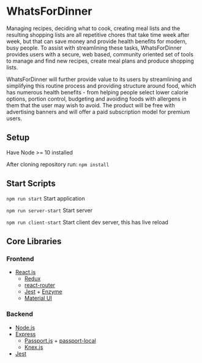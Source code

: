 # WhatsForDinner

Managing recipes, deciding what to cook, creating meal lists and the resulting shopping lists are all repetitive chores that take time week after week, but that can save money and provide health benefits for modern, busy people.  To assist with streamlining these tasks, WhatsForDinner provides users with a secure, web based, community oriented set of tools to manage and find new recipes, create meal plans and produce shopping lists.

WhatsForDinner will further provide value to its users by streamlining and simplifying this routine process and providing structure around food, which has numerous health benefits - from helping people select lower calorie options, portion control, budgeting and avoiding foods with allergens in them that the user may wish to avoid.  The product will be free with advertising banners and will offer a paid subscription model for premium users.

## Setup
Have Node >= 10 installed

After cloning repository run: `npm install`

## Start Scripts
`npm run start` Start application

`npm run server-start` Start server

`npm run client-start` Start client dev server, this has live reload

## Core Libraries
### Frontend
- [React.js](https://reactjs.org/docs/getting-started.html)
  - [Redux](https://redux.js.org/introduction/getting-started)
  - [react-router](https://reacttraining.com/react-router/web/guides/quick-start)
  - [Jest](https://jestjs.io/docs/en/getting-started) + [Enzyme](https://airbnb.io/enzyme/)
  - [Material UI](https://material-ui.com/)

### Backend
- [Node.js](https://nodejs.org/api/)
- [Express](https://expressjs.com/en/4x/api.html)
  - [Passport.js](http://www.passportjs.org/docs/) + [passport-local](http://www.passportjs.org/packages/passport-local/)
  - [Knex.js](https://knexjs.org/#Builder)
- [Jest](https://jestjs.io/docs/en/getting-started)
